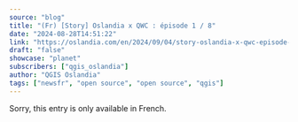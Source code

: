 ```yaml
---
source: "blog"
title: "(Fr) [Story] Oslandia x QWC : épisode 1 / 8"
date: "2024-08-28T14:51:22"
link: "https://oslandia.com/en/2024/09/04/story-oslandia-x-qwc-episode-1-8/"
draft: "false"
showcase: "planet"
subscribers: ["qgis_oslandia"]
author: "QGIS Oslandia"
tags: ["newsfr", "open source", "open source", "qgis"]
---
```


Sorry, this entry is only available in French.
